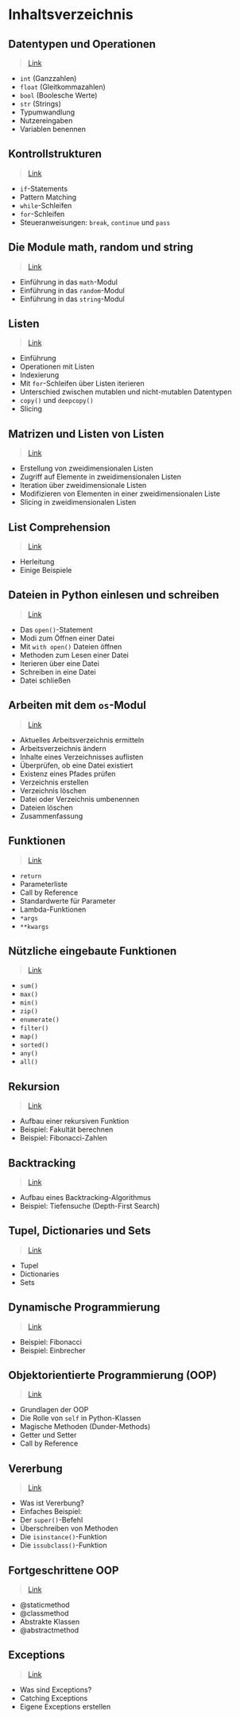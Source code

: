 # Inhaltsverzeichnis

## Datentypen und Operationen

> [Link](01_datentypen_operationen.md)

- `int` (Ganzzahlen)
- `float` (Gleitkommazahlen)
- `bool` (Boolesche Werte)
- `str` (Strings)
- Typumwandlung
- Nutzereingaben
- Variablen benennen


## Kontrollstrukturen

> [Link](02_kontrollstrukturen.md)

- `if`-Statements
- Pattern Matching
- `while`-Schleifen
- `for`-Schleifen
- Steueranweisungen: `break`, `continue` und `pass`


## Die Module math, random und string

> [Link](03_math_random_string_module.md)

- Einführung in das `math`-Modul
- Einführung in das `random`-Modul
- Einführung in das `string`-Modul


## Listen

> [Link](04_listen.md)

- Einführung
- Operationen mit Listen
- Indexierung
- Mit `for`-Schleifen über Listen iterieren
- Unterschied zwischen mutablen und nicht-mutablen Datentypen
- `copy()` und `deepcopy()`
- Slicing


## Matrizen und Listen von Listen

> [Link](05_matrizen_2d_listen.md)

- Erstellung von zweidimensionalen Listen
- Zugriff auf Elemente in zweidimensionalen Listen
- Iteration über zweidimensionale Listen
- Modifizieren von Elementen in einer zweidimensionalen Liste
- Slicing in zweidimensionalen Listen


## List Comprehension

> [Link](06_list_comprehension.md)

- Herleitung
- Einige Beispiele


## Dateien in Python einlesen und schreiben

> [Link](07_dateien.md)

- Das `open()`-Statement
- Modi zum Öffnen einer Datei
- Mit `with open()` Dateien öffnen
- Methoden zum Lesen einer Datei
- Iterieren über eine Datei
- Schreiben in eine Datei
- Datei schließen


## Arbeiten mit dem `os`-Modul

> [Link](08_os_modul.md)

- Aktuelles Arbeitsverzeichnis ermitteln
- Arbeitsverzeichnis ändern
- Inhalte eines Verzeichnisses auflisten
- Überprüfen, ob eine Datei existiert
- Existenz eines Pfades prüfen
- Verzeichnis erstellen
- Verzeichnis löschen
- Datei oder Verzeichnis umbenennen
- Dateien löschen
- Zusammenfassung


## Funktionen

> [Link](09_funktionen.md)

- `return`
- Parameterliste
- Call by Reference
- Standardwerte für Parameter
- Lambda-Funktionen
- `*args`
- `**kwargs`


## Nützliche eingebaute Funktionen

> [Link](10_nuetzliche_funktionen.md)

- `sum()`
- `max()`
- `min()`
- `zip()`
- `enumerate()`
- `filter()`
- `map()`
- `sorted()`
- `any()`
- `all()`


## Rekursion

> [Link](11_rekursion.md)

- Aufbau einer rekursiven Funktion
- Beispiel: Fakultät berechnen
- Beispiel: Fibonacci-Zahlen


## Backtracking

> [Link](12_backtracking.md)

- Aufbau eines Backtracking-Algorithmus
- Beispiel: Tiefensuche (Depth-First Search)


## Tupel, Dictionaries und Sets

> [Link](13_tupel_dictionaries_sets.md)

- Tupel
- Dictionaries
- Sets


## Dynamische Programmierung

> [Link](14_dynamische_programmierung.md)

- Beispiel: Fibonacci
- Beispiel: Einbrecher


## Objektorientierte Programmierung (OOP)

> [Link](15_oop.md)

- Grundlagen der OOP
- Die Rolle von `self` in Python-Klassen
- Magische Methoden (Dunder-Methods)
- Getter und Setter
- Call by Reference


## Vererbung

> [Link](16_vererbung.md)

- Was ist Vererbung?
- Einfaches Beispiel:
- Der `super()`-Befehl
- Überschreiben von Methoden
- Die `isinstance()`-Funktion
- Die `issubclass()`-Funktion


## Fortgeschrittene OOP

> [Link](17_fortgeschrittene_oop.md)

- @staticmethod
- @classmethod
- Abstrakte Klassen
- @abstractmethod


## Exceptions

> [Link](18_exceptions.md)

- Was sind Exceptions?
- Catching Exceptions
- Eigene Exceptions erstellen
